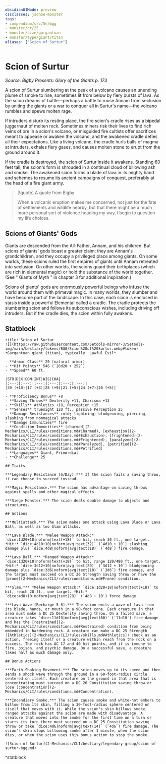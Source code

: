 ```yaml
---
obsidianUIMode: preview
cssclasses: json5e-monster
tags:
- compendium/src/5e/bgg
- monster/cr/25
- monster/size/gargantuan
- monster/type/giant/titan
aliases: ["Scion of Surtur"]
---
```

# Scion of Surtur
*Source: Bigby Presents: Glory of the Giants p. 173*  

A scion of Surtur slumbering at the peak of a volcano causes an unending plume of smoke to rise, sometimes lit from below by fiery bursts of lava. As the scion dreams of battle—perhaps a battle to rouse Annam from seclusion by uniting the giants or a war to conquer all in Surtur's name—the volcano rumbles and spews molten rage.

If intruders disturb its resting place, the fire scion's cradle rises as a bipedal juggernaut of molten rock. Sometimes miners risk their lives to find rich veins of ore in a scion's volcano, or misguided fire cultists offer sacrifices meant to appease or awaken the volcano, and the awakened cradle defies all their expectations. Like a living volcano, the cradle hurls balls of magma at intruders, exhales fiery gases, and causes molten stone to erupt from the ground around it.

If the cradle is destroyed, the scion of Surtur inside it awakens. Standing 60 feet tall, the scion's form is shrouded in a continual cloud of billowing ash and smoke. The awakened scion forms a blade of lava in its mighty hand and schemes to resume its ancient campaigns of conquest, preferably at the head of a fire giant army.

> [!quote] A quote from Bigby  
> 
> When a volcanic eruption makes me concerned, not just for the fate of settlements and wildlife nearby, but that there might be a much more personal sort of violence heading my way, I begin to question my life choices.

## Scions of Giants' Gods

Giants are descended from the All-Father, Annam, and his children. But scions of giants' gods boast a greater claim: they are Annam's grandchildren, and they occupy a privileged place among giants. On some worlds, these scions ruled the first empires of giants until Annam retreated into seclusion. On other worlds, the scions guard their birthplaces (which are rich in elemental magic) or hold the substance of the world together. (See " Giants of Myth " in chapter 3 for additional inspiration.)

Scions of giants' gods are enormously powerful beings who infuse the world around them with primeval magic. In many worlds, they slumber and have become part of the landscape. In this case, each scion is enclosed in stasis inside a powerful Elemental called a cradle. The cradle protects the slumbering scion and follows its subconscious wishes, including driving off intruders. But if the cradle dies, the scion within fully awakens.

## Statblock

```ad-statblock
title: Scion of Surtur
![](https://raw.githubusercontent.com/5etools-mirror-3/5etools-img/main/bestiary/tokens/BGG/Scion%20of%20Surtur.webp#token)
*Gargantuan giant (titan), typically  Lawful Evil*

- **Armor Class** 20 (natural armor)
- **Hit Points** 546 (`28d20 + 252`)
- **Speed** 60 ft.

|STR|DEX|CON|INT|WIS|CHA|
|:---:|:---:|:---:|:---:|:---:|:---:|
|30 (+10)|17 (+3)|28 (+9)|21 (+5)|24 (+7)|20 (+5)|

- **Proficiency Bonus** +8
- **Saving Throws** Dexterity +11, Charisma +13
- **Skills** Athletics +18, Perception +15
- **Senses** truesight 120 ft., passive Perception 25
- **Damage Resistances** cold; lightning; bludgeoning, piercing, slashing from nonmagical attacks
- **Damage Immunities** fire
- **Condition Immunities** [charmed](2-Mechanics/CLI/rules/conditions.md#Charmed), [exhaustion](2-Mechanics/CLI/rules/conditions.md#Exhaustion), [frightened](2-Mechanics/CLI/rules/conditions.md#Frightened), [paralyzed](2-Mechanics/CLI/rules/conditions.md#Paralyzed), [petrified](2-Mechanics/CLI/rules/conditions.md#Petrified)
- **Languages** Giant, Primordial
- **Challenge** 25

## Traits

***Legendary Resistance (6/Day).*** If the scion fails a saving throw, it can choose to succeed instead.

***Magic Resistance.*** The scion has advantage on saving throws against spells and other magical effects.

***Siege Monster.*** The scion deals double damage to objects and structures.

## Actions

***Multiattack.*** The scion makes one attack using Lava Blade or Lava Ball, as well as two Slam attacks.

***Lava Blade.*** *Melee Weapon Attack:* `dice:1d20+18|noform|text(+18)` to hit, reach 30 ft., one target. *Hit:* `dice:4d10+10|noform|avg|text(32)` (`4d10 + 10`) slashing damage plus `dice:4d8|noform|avg|text(18)` (`4d8`) fire damage.

***Lava Ball.*** *Ranged Weapon Attack:* `dice:1d20+18|noform|text(+18)` to hit, range 120/480 ft., one target. *Hit:* `dice:3d12+10|noform|avg|text(29)` (`3d12 + 10`) bludgeoning damage plus `dice:3d6|noform|avg|text(10)` (`3d6`) fire damage, and the target must succeed on a DC 26 Strength saving throw or have the [prone](2-Mechanics/CLI/rules/conditions.md#Prone) condition.

***Slam.*** *Melee Weapon Attack:* `dice:1d20+18|noform|text(+18)` to hit, reach 20 ft., one target. *Hit:* `dice:4d8+10|noform|avg|text(28)` (`4d8 + 10`) force damage.

***Lava Wave (Recharge 5-6).*** The scion emits a wave of lava from its blade, hands, or mouth in a 90-foot cone. Each creature in that area must make a DC 25 Dexterity saving throw. On a failed save, a creature takes `dice:11d10|noform|avg|text(60)` (`11d10`) fire damage and has the [restrained](2-Mechanics/CLI/rules/conditions.md#Restrained) condition from being embedded in hardening rock. A creature can make a DC 25 Strength ([Athletics](2-Mechanics/CLI/rules/skills.md#Athletics)) check as an action, freeing itself or a creature within reach from the rock on a success. The rock has AC 17 and 40 hit points, and it is immune to fire, poison, and psychic damage. On a successful save, a creature takes half as much damage only.

## Bonus Actions

***Earth-Shaking Movement.*** The scion moves up to its speed and then sends a shock wave through the ground in a 60-foot-radius circle centered on itself. Each creature on the ground in that area that is concentrating must succeed on a DC 26 Constitution saving throw or lose [concentration](2-Mechanics/CLI/rules/conditions.md#Concentration).

***Incendiary Smoke.*** The scion causes smoke and white-hot embers to billow from its skin, filling a 30-foot-radius sphere centered on itself that moves with it. While the scion's skin billows smoke, ranged attacks against the scion are made with disadvantage. A creature that moves into the smoke for the first time on a turn or starts its turn there must succeed on a DC 25 Constitution saving throw or take `dice:4d6|noform|avg|text(14)` (`4d6`) fire damage. The scion's skin stops billowing smoke after 1 minute, when the scion dies, or when the scion uses this bonus action to stop the smoke.

![Scion of Surtur](2-Mechanics/CLI/bestiary/legendary-group/scion-of-surtur-bgg.md)
```
^statblock